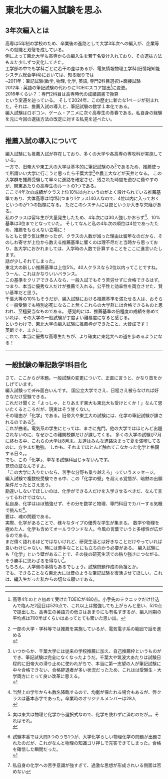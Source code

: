 <!-- Google tag (gtag.js) -->
<script async src="https://www.googletagmanager.com/gtag/js?id=G-8P412RLRC8"></script>
<script>
  window.dataLayer = window.dataLayer || [];
  function gtag(){dataLayer.push(arguments);}
  gtag('js', new Date());

  gtag('config', 'G-8P412RLRC8');
</script>

# 東北大の編入試験を思ふ

## 3年次編入とは

高専は5年制の学校のため、卒業後の進路として大学3年次への編入が、企業等への就職と双璧を成している。<br>
例によって東北大学も高専からの編入生を若干名受け入れており、その選抜方法もまた少しずつ変化してきた。<br>
工学部の中でも学科ごとに若干の差はあるが、電気情報物理工学科(旧情報知能システム総合学科)においては、知る限りでは<br>
~2011年：筆記試験(数学, 物理, 化学, 英語, 専門2科目選択)+面接試験<br>
2012年 : 英語の筆記試験の代わりにTOEICスコア提出[^1]に変更。<br>
2016年くらい？：専門2科目は高専時代の成績調書で換算<br>
という変遷を辿っている。
そして2024年、この歴史に新たな1ページが刻まれた。それは、推薦入試の導入と、筆記試験の数学１本化である。<br>
編入試験はロボコン、ゲーム・アニメに次ぐ高専生の青春である。私自身の経験を元に今回の選抜方法の改定に対する私見を述べたい。<br>

---
[^1]: 高専4年のとき初めて受けたTOEICが480点。小手先のテクニックだけ仕込んで臨んだ2回目は520点で、これ以上は勉強しても上がらんと思い、520点で提出した。高専生の英語力の低さはあまりにも有名すぎるが、編入同期の平均点は700半ばくらいはあってとても驚いた思い出。


## 推薦入試の導入について
編入試験にも推薦入試が存在しており、多くの大学や各高専の専攻科が実施している。<br>
一方で、旧帝大や東工大の大学は基本的に筆記試験のみ[^2]であるため、推薦使って所謂いい大学に行こうと思ったら千葉大学[^3]や農工大などが天井となる。
この大学群を推薦受験して早々に進路を確定させ、残された時間を遊びに費やすのが、関東あたりの高専生のルートの1つである。<br>
ここで4年次の成績がクラス上位10%以内というのがよく設けられている推薦基準であり、大体高専は1学科(つまり1クラス)40人なので、4位以内に入っておくというのが1つの指標になる。
ただこのシステムには罠というか大きな欠陥がある。<br>
私のクラスは留年生が大量発生したため、4年次には30人強しかおらず[^4]、10%基準は3位までとなっていた。
そしてなんと私の4年次の順位は4位であったため、推薦をもらえない立場に！<br>
もともと使う気は無かったが、クラスの人数が減った理由は留年なのだから、そのしわ寄せが上位から数える推薦基準に響くのは理不尽だと当時から思っており、各大学におかれましては、入学時の人数で計算することをここに進言いたします。<br>
話が少しそれてしまった。<br>
東北大の新しい推薦基準は上位5%。40人クラスなら2位以内ってことですね。うーん、これはかなりいいバランス。<br>
この基準をクリアできる人なら、一般入試でもそう苦労せずに合格できるはず。
つまり、本当に優秀な人だけが推薦で入れる。公平性と効率性を両立させた、賢い基準だと思う。<br>
千葉大等の10%もそうだが、編入試験における推薦基準を満たせる人は、おそらく一般受験でも特別必死になること無くこれらの大学群には合格できるものと思われ、至極妥当なものである。
感覚的には、推薦基準の倍程度の成績を修めていれば、その大学の一般試験が丁度よい難易度になると感じる。<br>
というわけで、東北大学の編入試験に推薦枠ができたこと、大賛成です！<br>
英断です、まさに。<br>
これで、本当に優秀な高専生たちが、より確実に東北大への道を歩めるようになる！<br>

---
[^2]: 一部の大学・学科等では推薦を実施しているが、電気電子系の範囲で話を進める<br>
[^3]: いつからか、千葉大学には従来の学校推薦に加え、自己推薦枠というものができ、筆記試験は完全になくなったようだ。千葉大や筑波大あたりは試験日程的に旧帝大の滑り止めに使われがちで、本当に第一志望の人が筆記試験に中々合格できない、合格辞退者が多い状況だったため、これはは受験生・大学両方にとって良い改革に思える。<br>
[^4]: 当然上の学年からも数名降臨するので、均衡が保たれる場合もあるが、弊クラスは基本赤字であった。卒業時のオリジナルメンバーは28人<br>


## 一般試験の筆記数学1科目化

さて、ここからが本題。一般試験の変更について、正直に言うと、かなり首をかしげています。<br>
編入試験って~~ズル~~面白いんです。
国公立大学でさえ、日程さえ被らなければ好きなだけ受験できる。<br>
これだけ聞くと「よっしゃ、とりあえず東大も東北大も受けとくか！」なんて思いたくるところだが、現実はそう甘くない。<br>
その理由が「化学」である。旧帝大や東工大の試験には、化学の筆記試験が課されるのである[^5]。<br>
これが曲者。電気系の学生にとっては、まさに鬼門。他の大学ではほとんど出題されないのに、なぜかこの難関校群だけが課してくる。
多くの大学の試験が7月に終わる中、これらの大学は8月末。友達はみんな進路決まって夏を満喫してるのに、方やまだ勉強。
しかも、それまでほとんど触れてこなかった化学と格闘する日々。。<br>
でも、この「化学」、単なる試験科目じゃないんです。<br>
覚悟の証なんですよ。<br>
「この大学に入りたいなら、苦手な分野も乗り越えろ」っていうメッセージ。
編入試験で複数校受験できる中、この「化学の壁」を超える覚悟が、暗黙の出願条件だったとさえ思う。<br>
勘違いしないでほしいのは、化学ができる人だけを入学させるべきだ、なんて言ってるわけではない。<br>
私自身、化学はほぼ勉強せず、その分を数学と物理、専門科目でカバーする気概で挑んだ[^6]。<br>
要は、魂の問題である。<br>
実際、化学があることで、様々なタイプの優秀な学生が集まる。
数学や物理を極めた人、化学も含めてオールラウンドな人。今風の言葉でいうと多様性が広がるのである。<br>
まだ偉く語れるほどではないけれど、研究生活とは好きなことだけやっていれば良いわけじゃない。時には苦手なことにも立ち向かう必要がある。
編入試験にも「化学」という壁があることで、その後の研究生活での粘り強さにつながる、そう勝手に思わざるを得ない[^7]。<br>
もちろん、大学側の事情もあるでしょう。試験問題作成の負担とか。<br>
でも、できることなら東北大には昔のような筆記試験を復活させてほしい。これは、編入生だった私からの切なる願いである。<br>

---
[^5]: 実は東大は物理と化学から選択式なので、化学を使わずに済むのだが。。それはそれ。<br>
[^6]: 試験本番では大問3つのうち1つが、大学化学らしい物理化学の問題が出題されたのだが、これがなんと物理の知識ゴリ押しで完答できてしまった。合格を確信した瞬間だった。<br>
[^7]: 私自身の化学への苦手意識が強すぎて、過激な思想が形成されいる側面は否めない